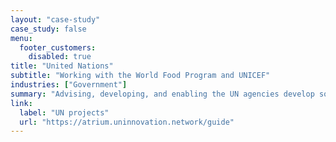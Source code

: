 ```yaml
---
layout: "case-study"
case_study: false
menu:
  footer_customers:
    disabled: true
title: "United Nations"
subtitle: "Working with the World Food Program and UNICEF"
industries: ["Government"]
summary: "Advising, developing, and enabling the UN agencies develop solutions to improve efficiency and reduce cost."
link:
  label: "UN projects"
  url: "https://atrium.uninnovation.network/guide"
---
```

